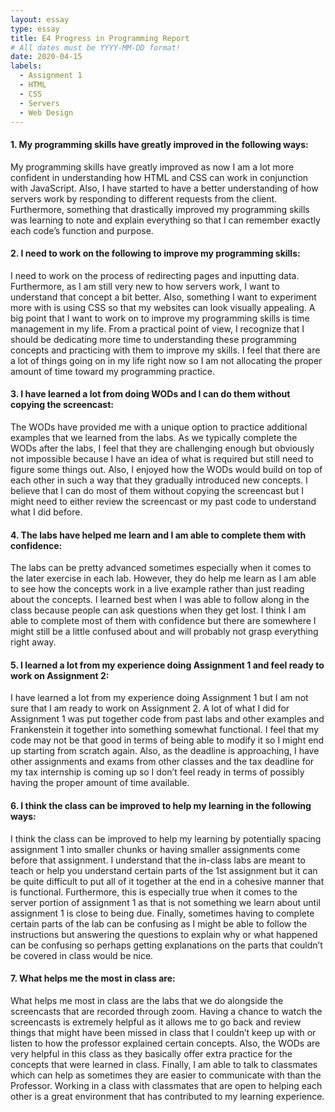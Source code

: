```yaml
---
layout: essay
type: essay
title: E4 Progress in Programming Report
# All dates must be YYYY-MM-DD format!
date: 2020-04-15
labels:
  - Assignment 1
  - HTML
  - CSS
  - Servers
  - Web Design
---
```

#### 1. My programming skills have greatly improved in the following ways:
My programming skills have greatly improved as now I am a lot more confident in understanding how HTML and CSS can work in conjunction with JavaScript. Also, I have started to have a better understanding of how servers work by responding to different requests from the client. Furthermore, something that drastically improved my programming skills was learning to note and explain everything so that I can remember exactly each code’s function and purpose. 

#### 2. I need to work on the following to improve my programming skills:
I need to work on the process of redirecting pages and inputting data. Furthermore, as I am still very new to how servers work, I want to understand that concept a bit better. Also, something I want to experiment more with is using CSS so that my websites can look visually appealing. A big point that I want to work on to improve my programming skills is time management in my life. From a practical point of view, I recognize that I should be dedicating more time to understanding these programming concepts and practicing with them to improve my skills. I feel that there are a lot of things going on in my life right now so I am not allocating the proper amount of time toward my programming practice.

#### 3. I have learned a lot from doing WODs and I can do them without copying the screencast:
The WODs have provided me with a unique option to practice additional examples that we learned from the labs. As we typically complete the WODs after the labs, I feel that they are challenging enough but obviously not impossible because I have an idea of what is required but still need to figure some things out. Also, I enjoyed how the WODs would build on top of each other in such a way that they gradually introduced new concepts. I believe that I can do most of them without copying the screencast but I might need to either review the screencast or my past code to understand what I did before.

#### 4. The labs have helped me learn and I am able to complete them with confidence: 
The labs can be pretty advanced sometimes especially when it comes to the later exercise in each lab. However, they do help me learn as I am able to see how the concepts work in a live example rather than just reading about the concepts. I learned best when I was able to follow along in the class because people can ask questions when they get lost. I think I am able to complete most of them with confidence but there are somewhere I might still be a little confused about and will probably not grasp everything right away.

#### 5. I learned a lot from my experience doing Assignment 1 and feel ready to work on Assignment 2:
I have learned a lot from my experience doing Assignment 1 but I am not sure that I am ready to work on Assignment 2. A lot of what I did for Assignment 1 was put together code from past labs and other examples and Frankenstein it together into something somewhat functional. I feel that my code may not be that good in terms of being able to modify it so I might end up starting from scratch again. Also, as the deadline is approaching, I have other assignments and exams from other classes and the tax deadline for my tax internship is coming up so I don’t feel ready in terms of possibly having the proper amount of time available. 

#### 6. I think the class can be improved to help my learning in the following ways:
I think the class can be improved to help my learning by potentially spacing assignment 1 into smaller chunks or having smaller assignments come before that assignment. I understand that the in-class labs are meant to teach or help you understand certain parts of the 1st assignment but it can be quite difficult to put all of it together at the end in a cohesive manner that is functional. Furthermore, this is especially true when it comes to the server portion of assignment 1 as that is not something we learn about until assignment 1 is close to being due. Finally, sometimes having to complete certain parts of the lab can be confusing as I might be able to follow the instructions but answering the questions to explain why or what happened can be confusing so perhaps getting explanations on the parts that couldn’t be covered in class would be nice.

#### 7. What helps me the most in class are:
What helps me most in class are the labs that we do alongside the screencasts that are recorded through zoom. Having a chance to watch the screencasts is extremely helpful as it allows me to go back and review things that might have been missed in class that I couldn’t keep up with or listen to how the professor explained certain concepts. Also, the WODs are very helpful in this class as they basically offer extra practice for the concepts that were learned in class. Finally, I am able to talk to classmates which can help as sometimes they are easier to communicate with than the Professor. Working in a class with classmates that are open to helping each other is a great environment that has contributed to my learning experience.
